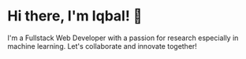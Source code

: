 # Hi there, I'm Iqbal! 👋

I'm a Fullstack Web Developer with a passion for research especially in machine learning. Let's collaborate and innovate together!
